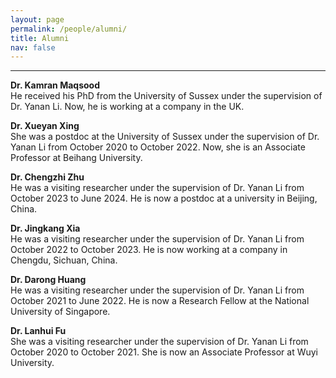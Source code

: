 ```yaml
---
layout: page
permalink: /people/alumni/
title: Alumni
nav: false
---
```


---

**Dr. Kamran Maqsood**  
He received his PhD from the University of Sussex under the supervision of Dr. Yanan Li. Now, he is working at a company in the UK.

**Dr. Xueyan Xing**  
She was a postdoc at the University of Sussex under the supervision of Dr. Yanan Li from October 2020 to October 2022. Now, she is an Associate Professor at Beihang University.

**Dr. Chengzhi Zhu**  
He was a visiting researcher under the supervision of Dr. Yanan Li from October 2023 to June 2024. He is now a postdoc at a university in Beijing, China.

**Dr. Jingkang Xia**  
He was a visiting researcher under the supervision of Dr. Yanan Li from October 2022 to October 2023. He is now working at a company in Chengdu, Sichuan, China.

**Dr. Darong Huang**  
He was a visiting researcher under the supervision of Dr. Yanan Li from October 2021 to June 2022. He is now a Research Fellow at the National University of Singapore.

**Dr. Lanhui Fu**  
She was a visiting researcher under the supervision of Dr. Yanan Li from October 2020 to October 2021. She is now an Associate Professor at Wuyi University.
